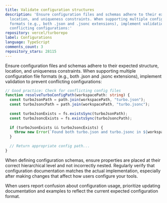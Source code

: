 ```yaml
---
title: Validate configuration structures
description: 'Ensure configuration files and schemas adhere to their expected structure,
  location, and uniqueness constraints. When supporting multiple configuration file
  formats (e.g., both .json and .jsonc extensions), implement validation to prevent
  conflicting configurations:'
repository: vercel/turborepo
label: Configurations
language: TypeScript
comments_count: 3
repository_stars: 28115
---
```


Ensure configuration files and schemas adhere to their expected structure, location, and uniqueness constraints. When supporting multiple configuration file formats (e.g., both .json and .jsonc extensions), implement validation to prevent conflicting configurations:

```typescript
// Good practice: Check for conflicting config files
function resolveTurboConfigPath(workspacePath: string) {
  const turboJsonPath = path.join(workspacePath, "turbo.json");
  const turboJsoncPath = path.join(workspacePath, "turbo.jsonc");
  
  const turboJsonExists = fs.existsSync(turboJsonPath);
  const turboJsoncExists = fs.existsSync(turboJsoncPath);
  
  if (turboJsonExists && turboJsoncExists) {
    throw new Error(`Found both turbo.json and turbo.jsonc in ${workspacePath}. Please use only one.`);
  }
  
  // Return appropriate config path...
}
```

When defining configuration schemas, ensure properties are placed at their correct hierarchical level and not incorrectly nested. Regularly verify that configuration documentation matches the actual implementation, especially after making changes that affect how users configure your tools.

When users report confusion about configuration usage, prioritize updating documentation and examples to reflect the current expected configuration format.